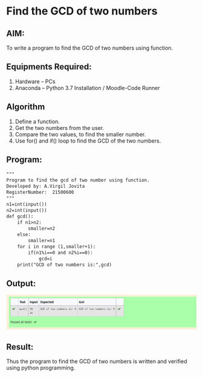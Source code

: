 # Find the GCD of two numbers

## AIM:
To write a program to find the GCD of two numbers using function.

## Equipments Required:
1. Hardware – PCs
2. Anaconda – Python 3.7 Installation / Moodle-Code Runner

## Algorithm
1. Define a function.
2. Get the two numbers from the user.
3. Compare the two values, to find the smaller number.
4. Use for() and if() loop to find the GCD of the two numbers.

## Program:
```
"""
Program to find the gcd of two number using function.
Developed by: A.Virgil Jovita
RegisterNumber:  21500600
"""
n1=int(input())
n2=int(input())
def gcd():
    if n1>n2:
        smaller=n2
    else:
        smaller=n1
    for i in range (1,smaller+1):
        if(n1%i==0 and n2%i==0):
            gcd=i
    print("GCD of two numbers is:",gcd)
```
## Output:
![gcd of two number](gcd.jpeg)

## Result:
Thus the program to find the GCD of two numbers is written and verified using python programming.

